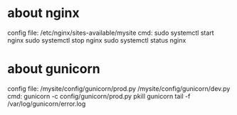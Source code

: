 # about nginx
config file: 
/etc/nginx/sites-available/mysite
cmd:
sudo systemctl start nginx
sudo systemctl stop nginx
sudo systemctl status nginx
# about gunicorn
config file:
/mysite/config/gunicorn/prod.py
/mysite/config/gunicorn/dev.py
cmd:
gunicorn -c config/gunicorn/prod.py
pkill gunicorn
tail -f /var/log/gunicorn/error.log
